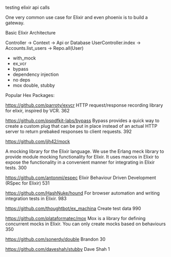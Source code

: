 testing elixir api calls

One very common use case for Elixir and even phoenix is to build a gateway.

Basic Elixir Architecture

Controller -> Context -> Api or Database
UserController.index -> Accounts.list_users -> Repo.all(User)

* with_mock
* ex_vcr
* bypass
* dependency injection
* no deps
* mox double, stubby

Popular Hex Packages:

https://github.com/parroty/exvcr
HTTP request/response recording library for elixir, inspired by VCR.
362

https://github.com/pspdfkit-labs/bypass
Bypass provides a quick way to create a custom plug that can be put in place instead of an actual HTTP server to return prebaked responses to client requests.
392

https://github.com/jjh42/mock

A mocking library for the Elixir language.
We use the Erlang meck library to provide module mocking functionality for Elixir. It uses macros in Elixir to expose the functionality in a convenient manner for integrating in Elixir tests.
300

https://github.com/antonmi/espec
Elixir Behaviour Driven Development (RSpec for Elixir)
531

https://github.com/HashNuke/hound
For browser automation and writing integration tests in Elixir.
983

https://github.com/thoughtbot/ex_machina
Create test data
990

https://github.com/plataformatec/mox
Mox is a library for defining concurrent mocks in Elixir.
You can only create mocks based on behaviours
350

https://github.com/sonerdy/double
Brandon
30

https://github.com/daveshah/stubby
Dave Shah
1
